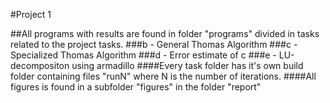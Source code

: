 #Project 1

##All programs with results are found in folder "programs" divided in tasks related to the project tasks.
###b - General Thomas Algorithm
###c - Specialized Thomas Algorithm
###d - Error estimate of c
###e - LU-decompositon using armadillo
####Every task folder has it's own build folder containing files "runN" where N is the number of iterations.
####All figures is found in a subfolder "figures" in the folder "report"
